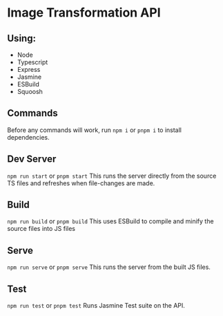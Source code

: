 # Image Transformation API

## Using:

- Node
- Typescript
- Express
- Jasmine
- ESBuild
- Squoosh

## Commands

Before any commands will work, run `npm i` or `pnpm i` to install dependencies.

## Dev Server

`npm run start` or `pnpm start`
This runs the server directly from the source TS files and refreshes when file-changes are made.

## Build

`npm run build` or `pnpm build`
This uses ESBuild to compile and minify the source files into JS files

## Serve

`npm run serve` or `pnpm serve`
This runs the server from the built JS files.

## Test

`npm run test` or `pnpm test`
Runs Jasmine Test suite on the API.
